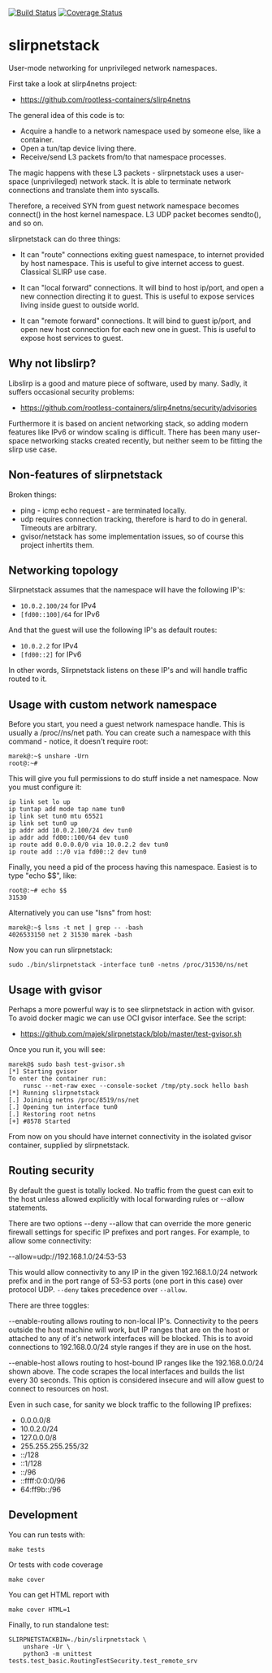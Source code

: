 [![Build Status](https://travis-ci.org/majek/slirpnetstack.svg?branch=master)](https://travis-ci.org/majek/slirpnetstack) [![Coverage Status](https://coveralls.io/repos/github/majek/slirpnetstack/badge.svg?branch=master)](https://coveralls.io/github/majek/slirpnetstack?branch=master)

slirpnetstack
=============

User-mode networking for unprivileged network namespaces.


First take a look at slirp4netns project:

 - https://github.com/rootless-containers/slirp4netns


The general idea of this code is to:

 - Acquire a handle to a network namespace used by someone else, like
   a container.
 - Open a tun/tap device living there.
 - Receive/send L3 packets from/to that namespace processes.

The magic happens with these L3 packets - slirpnetstack uses a
user-space (unprivileged) network stack. It is able to terminate
network connections and translate them into syscalls.

Therefore, a received SYN from guest network namespace becomes
connect() in the host kernel namespace. L3 UDP packet becomes
sendto(), and so on.

slirpnetstack can do three things:

 - It can "route" connections exiting guest namespace, to internet
   provided by host namespace. This is useful to give internet access
   to guest. Classical SLIRP use case.

 - It can "local forward" connections. It will bind to host ip/port,
   and open a new connection directing it to guest. This is useful to
   expose services living inside guest to outside world.

 - It can "remote forward" connections. It will bind to guest ip/port,
   and open new host connection for each new one in guest. This is
   useful to expose host services to guest.

Why not libslirp?
----------------

Libslirp is a good and mature piece of software, used by many. Sadly,
it suffers occasional security problems:

 - https://github.com/rootless-containers/slirp4netns/security/advisories

Furthermore it is based on ancient networking stack, so adding modern
features like IPv6 or window scaling is difficult. There has been many
user-space networking stacks created recently, but neither seem to be
fitting the slirp use case.

Non-features of slirpnetstack
-----------------------------

Broken things:

 - ping - icmp echo request - are terminated locally.
 - udp requires connection tracking, therefore is hard to do in
   general. Timeouts are arbitrary.
 - gvisor/netstack has some implementation issues, so of course this
   project inhertits them.

Networking topology
-------------------

Slirpnetstack assumes that the namespace will have the following IP's:

  - `10.0.2.100/24` for IPv4
  - `[fd00::100]/64` for IPv6

And that the guest will use the following IP's as default routes:

  - `10.0.2.2` for IPv4
  - `[fd00::2]` for IPv6

In other words, Slirpnetstack listens on these IP's and will handle
traffic routed to it.


Usage with custom network namespace
-----------------------------------

Before you start, you need a guest network namespace handle. This is
usually a /proc/<pid>/ns/net path. You can create such a namespace
with this command - notice, it doesn't require root:

    marek@:~$ unshare -Urn
    root@:~#

This will give you full permissions to do stuff inside a net
namespace. Now you must configure it:

```
ip link set lo up
ip tuntap add mode tap name tun0
ip link set tun0 mtu 65521
ip link set tun0 up
ip addr add 10.0.2.100/24 dev tun0
ip addr add fd00::100/64 dev tun0
ip route add 0.0.0.0/0 via 10.0.2.2 dev tun0
ip route add ::/0 via fd00::2 dev tun0
```

Finally, you need a pid of the process having this namespace. Easiest
is to type "echo $$", like:

    root@:~# echo $$
    31530

Alternatively you can use "lsns" from host:

    marek@:~$ lsns -t net | grep -- -bash
    4026533150 net 2 31530 marek -bash

Now you can run slirpnetstack:

    sudo ./bin/slirpnetstack -interface tun0 -netns /proc/31530/ns/net


Usage with gvisor
-----------------

Perhaps a more powerful way is to see slirpnetstack in action with
gvisor. To avoid docker magic we can use OCI gvisor interface. See the
script:

   - https://github.com/majek/slirpnetstack/blob/master/test-gvisor.sh

Once you run it, you will see:

```
marek@$ sudo bash test-gvisor.sh
[*] Starting gvisor
To enter the container run:
    runsc --net-raw exec --console-socket /tmp/pty.sock hello bash
[*] Running slirpnetstack
[.] Joininig netns /proc/8519/ns/net
[.] Opening tun interface tun0
[.] Restoring root netns
[+] #8578 Started
```

From now on you should have internet connectivity in the isolated
gvisor container, supplied by slirpnetstack.


Routing security
----------------

By default the guest is totally locked. No traffic from the guest can
exit to the host unless allowed explicitly with local forwarding rules
or --allow statements.

There are two options --deny --allow that can override the more
generic firewall settings for specific IP prefixes and port
ranges. For example, to allow some connectivity:

 --allow=udp://192.168.1.0/24:53-53

This would allow connectivity to any IP in the given 192.168.1.0/24 network
prefix and in the port range of 53-53 ports (one port in this case)
over protocol UDP. `--deny` takes precedence over `--allow`.

There are three toggles:

--enable-routing allows routing to non-local IP's. Connectivity to the
peers outside the host machine will work, but IP ranges that are on
the host or attached to any of it's network interfaces will be
blocked. This is to avoid connections to 192.168.0.0/24 style ranges
if they are in use on the host.

--enable-host allows routing to host-bound IP ranges like the
192.168.0.0/24 shown above. The code scrapes the local interfaces and
builds the list every 30 seconds. This option is considered insecure
and will allow guest to connect to resources on host.

Even in such case, for sanity we block traffic to the following IP
prefixes:

 - 0.0.0.0/8
 - 10.0.2.0/24
 - 127.0.0.0/8
 - 255.255.255.255/32
 - ::/128
 - ::1/128
 - ::/96
 - ::ffff:0:0:0/96
 - 64:ff9b::/96


Development
-----------

You can run tests with:

    make tests

Or tests with code coverage

    make cover

You can get HTML report with

    make cover HTML=1

Finally, to run standalone test:

    SLIRPNETSTACKBIN=./bin/slirpnetstack \
        unshare -Ur \
        python3 -m unittest tests.test_basic.RoutingTestSecurity.test_remote_srv
